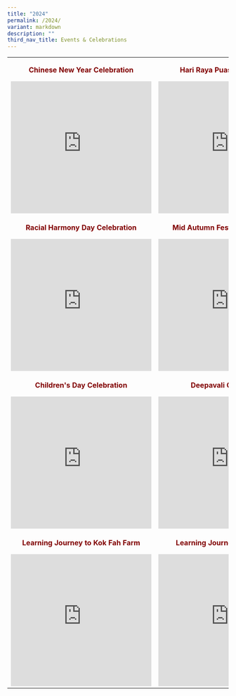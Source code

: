 ```yaml
---
title: "2024"
permalink: /2024/
variant: markdown
description: ""
third_nav_title: Events & Celebrations
---
```

<table border="0" style="border-collapse: collapse; width: 100%; margin-left: auto; margin-right: auto;">
<tbody>
	
<tr>
<td style="width: 34.5713%; text-align: center;"><p style="text-align: center;"><strong><span style="color: #800000;">Chinese New Year Celebration</span></strong></p><iframe allowfullscreen="true" height="300" width="320" frameborder="0" src="https://docs.google.com/presentation/d/e/2PACX-1vQlQdUbkslaXezJ7kbmiMLdqaTnNDDda5U-LK7CGhLsZ8ewrWNpukyVpJiIHwDo0o5vOfVUzTlg4X4U/embed?start=true&amp;loop=true&amp;delayms=5000"></iframe>
</td>

<td style="width: 38.0101%; text-align: center;"> <p><strong><span style="color: #800000;">Hari Raya Puasa Celebration</span></strong></p><iframe allowfullscreen="true" height="300" width="320" frameborder="0" src="https://docs.google.com/presentation/d/e/2PACX-1vQPfcVgWtLJ0iG-dWFDc3RkZq8Um0RIqPjLm-s_wpI_7omKerbfp8sZI9h7SVqojgHpkFSmlM7v14li/embed?start=true&amp;loop=true&amp;delayms=5000"></iframe> 
</td>
</tr>
	
<tr>
<td style="width: 34.5713%; text-align: center;"><p><strong><span style="color: #800000;">Racial Harmony Day Celebration </span></strong></p><iframe allowfullscreen="true" height="300" width="320" frameborder="0" src="https://docs.google.com/presentation/d/e/2PACX-1vRu0jpDsm_SbnPjfLdNWDFjk_x0vH62IIP8MbOSKRMqUnXQ2IvhpLAPOb7LLNBbEp0nv6v6x4V3ua-D/embed?start=true&amp;loop=true&amp;delayms=5000"></iframe>
</td>

<td style="width: 38.0101%; text-align: center;"><p><strong><span style="color: #800000;">Mid Autumn Festival Celebration</span></strong></p> <iframe allowfullscreen="allowfullscreen" frameborder="0" height="300" width="320" src="https://docs.google.com/presentation/d/e/2PACX-1vT1EwKM_hCNIFv7BNp-p4cvHYpNJI8kusFegXDsE1CC_DRmxL4DadaXOD9_b7qXp0oJJTT7nvyqStRU/embed?start=true&amp;loop=true&amp;delayms=5000"></iframe>
</td>
</tr>

<tr>
<td style="width: 34.5713%; text-align: center;"><p><strong><span style="color: #800000;">Children's Day Celebration</span></strong></p> <iframe allowfullscreen="allowfullscreen" frameborder="0" height="300" width="320" src="https://docs.google.com/presentation/d/e/2PACX-1vR26ODT9oj8IBX8VfI2hpe3ALA--nUPJrbgPk5UYfZLQJ7HaQ5cDOiKjZRG-wCv0kwmLi3hf6ji-XeM/embed?start=true&amp;loop=true&amp;delayms=5000"></iframe>
</td>
	
<td style="width: 38.0101%; text-align: center;"><p> <strong><span style="color: #800000;">Deepavali Celebration</span></strong></p> <iframe allowfullscreen="allowfullscreen" frameborder="0" height="300" width="320" src="https://docs.google.com/presentation/d/e/2PACX-1vTYE3XkN1pvUuGGZGCAmx0vw-6pWExgUPhLmyjVADk4e6x77eu16KwsQUTTtKqny1mz1Q4qEVlNO4s4/embed?start=true&amp;loop=true&amp;delayms=5000"></iframe>
</td>
</tr>

<tr>
<td style="width: 34.5713%; text-align: center;"><p><strong><span style="color: #800000;">Learning Journey to Kok Fah Farm</span></strong></p> <iframe allowfullscreen="allowfullscreen" frameborder="0" height="300" width="320" src="https://docs.google.com/presentation/d/e/2PACX-1vTO9OmZhNFFCONYku6gIyaQINQcmhuPw4zg5ApBeuIR4H4u33cuVwctQQICbqdrtnmqShZfRGPQzENF/embed?start=true&amp;loop=true&amp;delayms=5000"></iframe>
</td>

<td style="width: 38.0101%; text-align: center;"><p><strong><span style="color: #800000;">Learning Journey to KidsSTOP</span></strong></p> <iframe allowfullscreen="allowfullscreen" frameborder="0" height="300" width="320" src="https://docs.google.com/presentation/d/e/2PACX-1vQ1yZLlN2x9pEHOgxbDpBHqi9pX83YEzxgqGcQViiN9v3PSRUKhvitw96r5KMfcZw4t-mW4Ijdjfe-w/embed?start=true&amp;loop=true&amp;delayms=5000"></iframe>
</td>
</tr>
</tbody>
</table>
